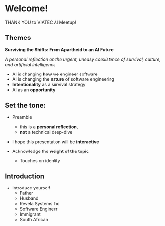 # Welcome!

THANK YOU to VIATEC AI Meetup!

## Themes

**Surviving the Shifts: From Apartheid to an AI Future**

*A personal reflection on the urgent, uneasy coexistence of survival, culture, and artificial intelligence*

- AI is changing **how** we engineer software
- AI is changing the **nature** of software engineering
- **Intentionality** as a survival strategy
- AI as an **opportunity**

## Set the tone: 
- Preamble
  - this is a **personal reflection**,
  - **not** a technical deep-dive
- I hope this presentation will be **interactive** 

- Acknowledge the **weight of the topic**
  - Touches on identity 

## Introduction

- Introduce yourself
    - Father
    - Husband
    - Revela Systems Inc
    - Software Engineer
    - Immigrant
    - South African
    

